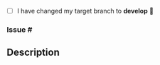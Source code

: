 <!-- Thanks so much for your time taking to contribute, your work is appreciated! ❤️ -->

<!-- Checked checkbox should look like this - [x] -->
<!-- If you are changing just the docs you can create PR directly to master -->
- [ ] I have changed my target branch to **develop** :facepunch: 

### Issue # <!-- Please refer issue number here, if exists -->

## Description
